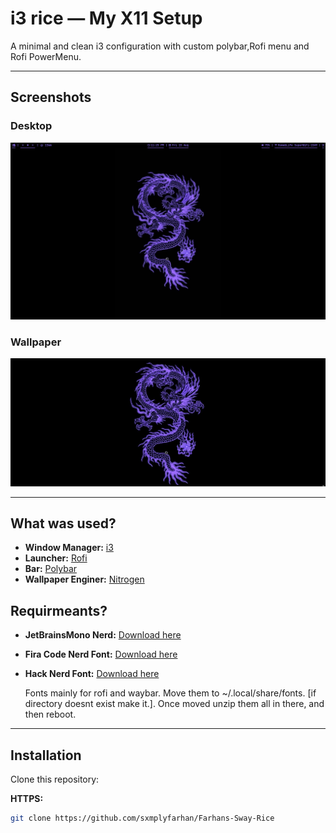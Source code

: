 # i3 rice — My X11 Setup

A minimal and clean i3 configuration with custom polybar,Rofi menu and Rofi PowerMenu.

---

## Screenshots

### Desktop
![Desktop](Screenshots/image.png)

### Wallpaper 
![wallpaper](wallpaper/wallpaper.png)

---

## What was used? 

- **Window Manager:** [i3](https://github.com/i3/i3)
- **Launcher:** [Rofi](https://github.com/davatorium/rofi)
- **Bar:** [Polybar](https://github.com/polybar/polybar)
- **Wallpaper Enginer:** [Nitrogen](https://wiki.archlinux.org/title/Nitrogen)

## Requirmeants? 
- **JetBrainsMono Nerd:** [Download here](https://github.com/ryanoasis/nerd-fonts/releases/download/v3.4.0/JetBrainsMono.zip)
- **Fira Code Nerd Font:** [Download here](https://github.com/ryanoasis/nerd-fonts/releases/download/v3.4.0/FiraCode.zip)
- **Hack Nerd Font:** [Download here](https://github.com/ryanoasis/nerd-fonts/releases/download/v3.4.0/Hack.zip)

  Fonts mainly for rofi and waybar. Move them to ~/.local/share/fonts. [if directory doesnt exist make it.]. Once moved unzip them all in there, and then reboot.

---

## Installation

Clone this repository:

**HTTPS:**
```bash
git clone https://github.com/sxmplyfarhan/Farhans-Sway-Rice
